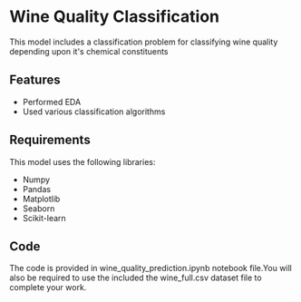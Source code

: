 
# Wine Quality Classification

This model includes a classification problem for classifying wine quality depending upon it's chemical constituents
## Features
- Performed EDA
- Used various classification algorithms 

## Requirements
This model uses the following libraries:

- Numpy
- Pandas
- Matplotlib
- Seaborn
- Scikit-learn
## Code
The code is provided in wine_quality_prediction.ipynb notebook file.You will also be required to use the included the wine_full.csv dataset file to complete your work.